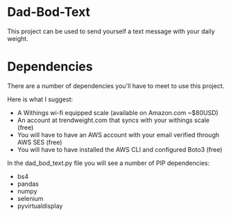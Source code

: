 # Dad-Bod-Text
This project can be used to send yourself a text message with your daily weight.  

# Dependencies
There are a number of dependencies you'll have to meet to use this project.

Here is what I suggest:
* A Withings wi-fi equipped scale (available on Amazon.com ~$80USD)
* An account at trendweight.com that syncs with your withings scale (free)
* You will have to have an AWS account with your email verified through AWS SES (free)
* You will have to have installed the AWS CLI and configured Boto3 (free)

In the dad_bod_text.py file you will see a number of PIP dependencies:
* bs4
* pandas
* numpy
* selenium
* pyvirtualdisplay

